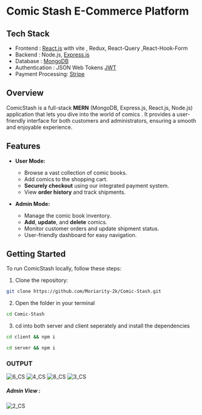 # Comic Stash E-Commerce Platform


## Tech Stack
- Frontend : [React.js](https://react.dev/learn) with vite , Redux, React-Query ,React-Hook-Form
- Backend  : Node.js, [Express.js](https://expressjs.com/en/5x/api.html)
- Database : [MongoDB](https://www.mongodb.com/docs/atlas/app-services/data-api/)
- Authentication : JSON Web Tokens [JWT](https://jwt.io/introduction)
- Payment Processing: [Stripe](https://stripe.com)
 
## Overview
ComicStash is a full-stack **MERN** (MongoDB, Express.js, React.js, Node.js) application that lets you dive into the world of comics . It provides a user-friendly interface for both customers and administrators, ensuring a smooth and enjoyable experience.

## Features
- **User Mode:**
  - Browse a vast collection of comic books.
  - Add comics to the shopping cart.
  - **Securely checkout** using our integrated payment system.
  - View **order history** and track shipments.

- **Admin Mode:**
  - Manage the comic book inventory.
  - **Add**, **update**, and **delete** comics.
  - Monitor customer orders and update shipment status.
  - User-friendly dashboard for easy navigation.

## Getting Started
 To run ComicStash locally, follow these steps:
  1. Clone the repository:    


```bash 
git clone https://github.com/Moriarity-2k/Comic-Stash.git
```


2. Open the folder in your terminal

``` bash
cd Comic-Stash
 ```
 
 3. cd into both server and client seperately and install the dependencies
 ```bash 
 cd client && npm i 
  ```
   ```bash 
 cd server && npm i
```

### OUTPUT
![6_CS](https://github.com/Moriarity-2k/Comic-Stash/assets/143058936/544ad5ba-e320-4d03-ba98-b7eb77455d2e)
![4_CS](https://github.com/Moriarity-2k/Comic-Stash/assets/143058936/f928ebce-d238-407b-86e4-4651ba978b43)
![8_CS](https://github.com/Moriarity-2k/Comic-Stash/assets/143058936/e384f177-b66d-4614-b9f4-ab0124b4076a)
![3_CS](https://github.com/Moriarity-2k/Comic-Stash/assets/143058936/8c74666d-bbb3-4cb1-bbee-cc7c008d9d85)


##### Admin View : 
![2_CS](https://github.com/Moriarity-2k/Comic-Stash/assets/143058936/80599b9e-4e95-4df9-88fc-3ae0ed5f8ea5)


